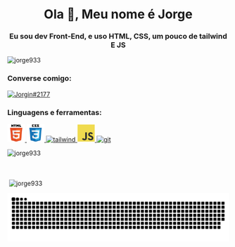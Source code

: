 <h1 align="center">Ola 👋, Meu nome é Jorge</h1>
<h3 align="center">Eu sou dev Front-End, e uso HTML, CSS, um pouco de tailwind E JS</h3>

<p align="left"> <img src="https://komarev.com/ghpvc/?username=jorge933&label=Profile%20views&color=0e75b6&style=flat" alt="jorge933" /> </p>

<h3 align="left">Converse comigo:</h3>
<p align="left">
<a href="https://discord.gg/Jorgin#2177" target="blank"><img align="center" src="https://raw.githubusercontent.com/rahuldkjain/github-profile-readme-generator/master/src/images/icons/Social/discord.svg" alt="Jorgin#2177" height="30" width="40" /></a>
</p> <h3 align="left">Linguagens e ferramentas:</h3>
<p align="left"> <a href="https://www.w3.org/html/" target="_blank"> <img src="https://raw.githubusercontent.com/devicons/devicon/master/icons/html5/html5-original-wordmark.svg" alt="html5" width="40" height="40"/> </a>    <a href="https://www.w3schools.com/css/" target="_blank"> <img src="https://raw.githubusercontent.com/devicons/devicon/master/icons/css3/css3-original-wordmark.svg" alt="css3" width="40" height="40"/>  </a>    <a href="https://tailwindcss.com/" target="_blank"> <img src="https://www.vectorlogo.zone/logos/tailwindcss/tailwindcss-icon.svg" alt="tailwind" width="40" height="40"/> </a>    <a href="https://developer.mozilla.org/en-US/docs/Web/JavaScript" target="_blank"> <img src="https://raw.githubusercontent.com/devicons/devicon/master/icons/javascript/javascript-original.svg" alt="javascript" width="40" height="40"/> </a>    <a href="https://git-scm.com/" target="_blank"> <img src="https://www.vectorlogo.zone/logos/git-scm/git-scm-icon.svg" alt="git" width="40" height="40"/> </a> </p>

<p><img align="left" src="https://github-readme-stats.vercel.app/api/top-langs?username=jorge933&show_icons=true&locale=en&layout=compact" alt="jorge933" /></p>
<p>ㅤ


ㅤ</p>
<p>&nbsp;<img align="center" src="https://github-readme-stats.vercel.app/api?username=jorge933&show_icons=true&locale=en" alt="jorge933" /></p>

![Snake animation](https://github.com/Matheus2004a/Matheus2004a/blob/output/github-contribution-grid-snake.svg)
